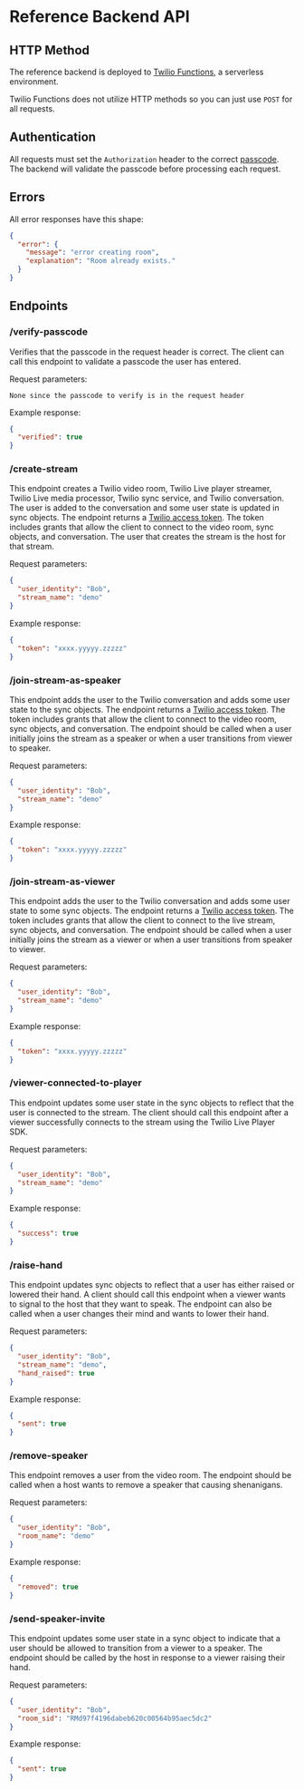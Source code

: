 # Reference Backend API

## HTTP Method

The reference backend is deployed to [Twilio Functions](https://www.twilio.com/docs/runtime/functions), a serverless environment.

Twilio Functions does not utilize HTTP methods so you can just use `POST` for all requests.

## Authentication

All requests must set the `Authorization` header to the correct [passcode](README.md#deploy-the-app-to-twilio). The backend will validate the passcode before processing each request.

## Errors

All error responses have this shape:

```json
{
  "error": {
    "message": "error creating room",
    "explanation": "Room already exists."
  }
}
```

## Endpoints

### /verify-passcode

Verifies that the passcode in the request header is correct. The client can call this endpoint to validate a passcode the user has entered.

Request parameters:

```
None since the passcode to verify is in the request header
```

Example response:

```json
{
  "verified": true
}
```

### /create-stream

This endpoint creates a Twilio video room, Twilio Live player streamer, Twilio Live media processor, Twilio sync service, and Twilio conversation. The user is added to the conversation and some user state is updated in sync objects. The endpoint returns a [Twilio access token](https://www.twilio.com/docs/iam/access-tokens). The token includes grants that allow the client to connect to the video room, sync objects, and conversation. The user that creates the stream is the host for that stream.

Request parameters:

```json
{
  "user_identity": "Bob",
  "stream_name": "demo"
}
```

Example response:

```json
{
  "token": "xxxx.yyyyy.zzzzz"
}
```

### /join-stream-as-speaker

This endpoint adds the user to the Twilio conversation and adds some user state to the sync objects. The endpoint returns a [Twilio access token](https://www.twilio.com/docs/iam/access-tokens). The token includes grants that allow the client to connect to the video room, sync objects, and conversation. The endpoint should be called when a user initially joins the stream as a speaker or when a user transitions from viewer to speaker.

Request parameters:

```json
{
  "user_identity": "Bob",
  "stream_name": "demo"
}
```

Example response:

```json
{
  "token": "xxxx.yyyyy.zzzzz"
}
```

### /join-stream-as-viewer

This endpoint adds the user to the Twilio conversation and adds some user state to some sync objects. The endpoint returns a [Twilio access token](https://www.twilio.com/docs/iam/access-tokens). The token includes grants that allow the client to connect to the live stream, sync objects, and conversation. 
The endpoint should be called when a user initially joins the stream as a viewer or when a user transitions from speaker to viewer.

Request parameters:

```json
{
  "user_identity": "Bob",
  "stream_name": "demo"
}
```

Example response:

```json
{
  "token": "xxxx.yyyyy.zzzzz"
}
```

### /viewer-connected-to-player

This endpoint updates some user state in the sync objects to reflect that the user is connected to the stream. The client should call this endpoint after a viewer successfully connects to the stream using the Twilio Live Player SDK.

Request parameters:

```json
{
  "user_identity": "Bob",
  "stream_name": "demo"
}
```

Example response:

```json
{
  "success": true
}
```

### /raise-hand

This endpoint updates sync objects to reflect that a user has either raised or lowered their hand. A client should call this endpoint when a viewer wants to signal to the host that they want to speak. The endpoint can also be called when a user changes their mind and wants to lower their hand.

Request parameters:

```json
{
  "user_identity": "Bob",
  "stream_name": "demo",
  "hand_raised": true
}
```

Example response:

```json
{
  "sent": true
}
```

### /remove-speaker

This endpoint removes a user from the video room. The endpoint should be called when a host wants to remove a speaker that causing shenanigans.

Request parameters:

```json
{
  "user_identity": "Bob",
  "room_name": "demo"
}
```

Example response:

```json
{
  "removed": true
}
```

### /send-speaker-invite

This endpoint updates some user state in a sync object to indicate that a user should be allowed to transition from a viewer to a speaker. The endpoint should be called by the host in response to a viewer raising their hand.

Request parameters:

```json
{
  "user_identity": "Bob",
  "room_sid": "RMd97f4196dabeb620c00564b95aec5dc2"
}
```

Example response:

```json
{
  "sent": true
}
```
